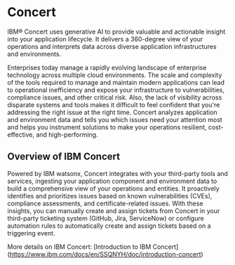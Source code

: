 # Concert

IBM® Concert uses generative AI to provide valuable and actionable insight into your application lifecycle. It delivers a 360-degree view of your operations and interprets data across diverse application infrastructures and environments.

Enterprises today manage a rapidly evolving landscape of enterprise technology across multiple cloud environments. The scale and complexity of the tools required to manage and maintain modern applications can lead to operational inefficiency and expose your infrastructure to vulnerabilities, compliance issues, and other critical risk. Also, the lack of visibility across disparate systems and tools makes it difficult to feel confident that you're addressing the right issue at the right time. Concert analyzes application and environment data and tells you which issues need your attention most and helps you instrument solutions to make your operations resilient, cost-effective, and high-performing.

## Overview of IBM Concert
Powered by IBM watsonx, Concert integrates with your third-party tools and services, ingesting your application component and environment data to build a comprehensive view of your operations and entities. It proactively identifies and prioritizes issues based on known vulnerabilities (CVEs), compliance assessments, and certificate-related issues. With these insights, you can manually create and assign tickets from Concert in your third-party ticketing system (GitHub, Jira, ServiceNow) or configure automation rules to automatically create and assign tickets based on a triggering event.

More details on IBM Concert:
[Introduction to IBM Concert] (https://www.ibm.com/docs/en/SSQNYH/doc/introduction-concert)
